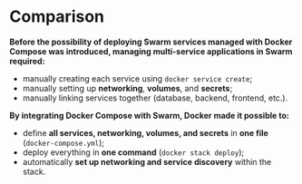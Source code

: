 # Comparison

**Before the possibility of deploying Swarm services managed with Docker Compose was introduced, managing **multi-service applications** in Swarm required:**
- manually creating each service using `docker service create`;
- manually setting up **networking**, **volumes**, and **secrets**;
- manually linking services together (database, backend, frontend, etc.).

**By integrating Docker Compose with Swarm, Docker made it possible to:**
- define **all services, networking, volumes, and secrets** in **one file** (`docker-compose.yml`);
- deploy everything in **one command** (`docker stack deploy`);
- automatically **set up networking and service discovery** within the stack.
